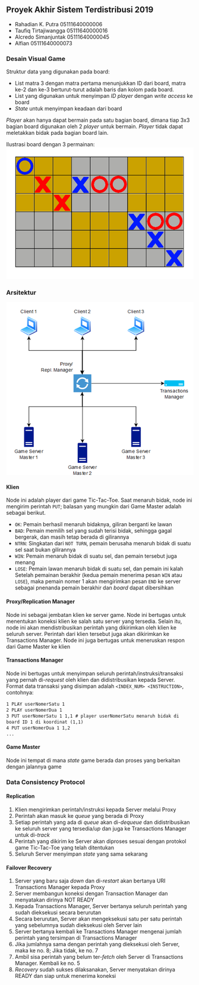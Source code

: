 ## Proyek Akhir Sistem Terdistribusi 2019
- Rahadian K. Putra 05111640000006
- Taufiq Tirtajiwangga 05111640000016
- Alcredo Simanjuntak 05111640000045
- Alfian 05111640000073

### Desain Visual Game
Struktur data yang digunakan pada board:
- List matra 3 dengan matra pertama menunjukkan ID dari board, matra ke-2 dan ke-3 berturut-turut adalah baris dan kolom pada board.
- List yang digunakan untuk menyimpan *ID player* dengan *write access* ke board
- *State* untuk menyimpan keadaan dari board

*Player* akan hanya dapat bermain pada satu bagian board, dimana tiap 3x3 bagian board digunakan oleh 2 *player* untuk bermain. *Player* tidak dapat meletakkan bidak pada bagian board lain.

Ilustrasi board dengan 3 permainan:
![illustboard](assets/board.png) 

### Arsitektur
![Arsitektur](assets/architecture.png)
#### Klien
Node ini adalah player dari game Tic-Tac-Toe. Saat menaruh bidak, node ini mengirim perintah `PUT`; balasan yang mungkin dari Game Master adalah sebagai berikut.
- `OK`: Pemain berhasil menaruh bidaknya, giliran berganti ke lawan
- `BAD`: Pemain memilih sel yang sudah terisi bidak, sehingga gagal bergerak, dan masih tetap berada di gilirannya
- `NTRN`: Singkatan dari `NOT TURN`, pemain berusaha menaruh bidak di suatu sel saat bukan gilirannya
- `WIN`: Pemain menaruh bidak di suatu sel, dan pemain tersebut juga menang
- `LOSE`: Pemain lawan menaruh bidak di suatu sel, dan pemain ini kalah  
Setelah pemainan berakhir (kedua pemain menerima pesan `WIN` atau `LOSE`), maka pemain nomer 1 akan mengirimkan pesan `END` ke server sebagai pnenanda pemain berakhir dan *board* dapat dibersihkan
#### Proxy/Replication Manager
Node ini sebagai jembatan klien ke server game. Node ini bertugas untuk menentukan koneksi klien ke salah satu server yang tersedia. Selain itu, node ini akan mendistribusikan perintah yang dikirimkan oleh klien ke seluruh server. Perintah dari klien tersebut juga akan dikirimkan ke Transactions Manager. Node ini juga bertugas untuk meneruskan respon dari Game Master ke klien
#### Transactions Manager
Node ini bertugas untuk menyimpan seluruh perintah/instruksi/transaksi yang pernah di-*request* oleh klien dan didistribusikan kepada Server. Format data transaksi yang disimpan adalah `<INDEX_NUM> <INSTRUCTION>`, contohnya:
```
1 PLAY userNomerSatu 1
2 PLAY userNomerDua 1
3 PUT userNomerSatu 1 1,1 # player userNomerSatu menaruh bidak di board ID 1 di koordinat (1,1)
4 PUT userNomerDua 1 1,2
...
```
#### Game Master
Node ini tempat di mana *state* game berada dan proses yang berkaitan dengan jalannya game
### Data Consistency Protocol
#### Replication
1. Klien mengirimkan perintah/instruksi kepada Server melalui Proxy
2. Perintah akan masuk ke *queue* yang berada di Proxy
3. Setiap perintah yang ada di *queue* akan di-*dequeue* dan didistribusikan ke seluruh server yang tersedia/*up* dan juga ke Transactions Manager untuk di-*track*
4. Perintah yang dikirim ke Server akan diproses sesuai dengan protokol game Tic-Tac-Toe yang telah ditentukan
5. Seluruh Server menyimpan *state* yang sama sekarang
#### Failover Recovery
1. Server yang baru saja *down* dan di-*restart* akan bertanya URI Transactions Manager kepada Proxy
2. Server membangun koneksi dengan Transaction Manager dan menyatakan dirinya NOT READY
3. Kepada Transactions Manager, Server bertanya seluruh perintah yang sudah dieksekusi secara berurutan
4. Secara berurutan, Server akan mengeksekusi satu per satu perintah yang sebelumnya sudah dieksekusi oleh Server lain
5. Server bertanya kembali ke Transactions Manager mengenai jumlah perintah yang tersimpan di Transactions Manager
6. Jika jumlahnya sama dengan perintah yang dieksekusi oleh Server, maka ke no. 8; Jika tidak, ke no. 7
7. Ambil sisa perintah yang belum ter-*fetch* oleh Server di Transactions Manager. Kembali ke no. 5
8. *Recovery* sudah sukses dilaksanakan, Server menyatakan dirinya READY dan siap untuk menerima koneksi
